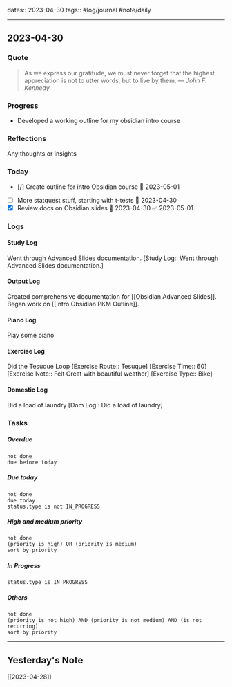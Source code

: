 dates:: 2023-04-30
tags:: #log/journal #note/daily 

---
## 2023-04-30

### Quote

> As we express our gratitude, we must never forget that the highest appreciation is not to utter words, but to live by them.
> — <cite>John F. Kennedy</cite>


### Progress

- Developed a working outline for my obsidian intro course

### Reflections

Any thoughts or insights


### Today

- [/] Create outline for intro Obsidian course 🛫 2023-05-01
- [ ] More statquest stuff, starting with t-tests 🛫 2023-04-30 
- [x] Review docs on Obsidian slides 🛫 2023-04-30 ✅ 2023-05-01

### Logs

#### Study Log

Went through Advanced Slides documentation. [Study Log:: Went through Advanced Slides documentation.]

#### Output Log

Created comprehensive documentation for [[Obsidian Advanced Slides]].
Began work on [[Intro Obsidian PKM Outline]].

#### Piano Log

Play some piano

#### Exercise Log

Did the Tesuque Loop [Exercise Route:: Tesuque]  [Exercise Time:: 60]  [Exercise Note:: Felt Great with beautiful weather]  [Exercise Type:: Bike]

#### Domestic Log

Did a load of laundry [Dom Log:: Did a load of laundry]

### Tasks

##### Overdue

```tasks
not done
due before today
```


##### Due today

```tasks
not done
due today
status.type is not IN_PROGRESS
```

##### High and medium priority

```tasks
not done
(priority is high) OR (priority is medium)
sort by priority
```

##### In Progress

```tasks
status.type is IN_PROGRESS
```

##### Others


```tasks
not done
(priority is not high) AND (priority is not medium) AND (is not recurring)
sort by priority
```


---
## Yesterday's Note

[[2023-04-28]]


